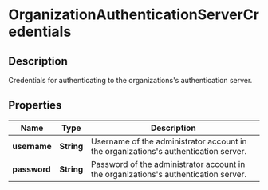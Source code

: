 # OrganizationAuthenticationServerCredentials

## Description
Credentials for authenticating to the organizations's authentication server.

## Properties

Name | Type | Description
------------ | ------------- | -------------
**username** | **String** | Username of the administrator account in the organizations's authentication server.
**password** | **String** | Password of the administrator account in the organizations's authentication server.


